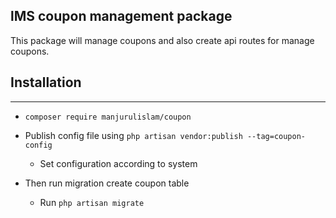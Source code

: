 ## lMS coupon management package

This package will manage coupons and also create api routes for manage coupons.

## Installation
- - - -
* `composer require manjurulislam/coupon`
* Publish config file using `php artisan vendor:publish --tag=coupon-config`
   * Set configuration according to system

* Then run migration create coupon table
  * Run `php artisan migrate`
